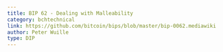 ```yaml
---
title: BIP 62 - Dealing with Malleability
category: bchtechnical
link: https://github.com/bitcoin/bips/blob/master/bip-0062.mediawiki
author: Peter Wuille
type: DIP
---
```


